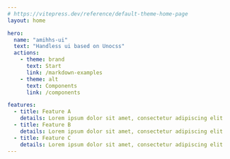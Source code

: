 ```yaml
---
# https://vitepress.dev/reference/default-theme-home-page
layout: home

hero:
  name: "amihhs-ui"
  text: "Handless ui based on Unocss"
  actions:
    - theme: brand
      text: Start
      link: /markdown-examples
    - theme: alt
      text: Components
      link: /components

features:
  - title: Feature A
    details: Lorem ipsum dolor sit amet, consectetur adipiscing elit
  - title: Feature B
    details: Lorem ipsum dolor sit amet, consectetur adipiscing elit
  - title: Feature C
    details: Lorem ipsum dolor sit amet, consectetur adipiscing elit
---
```


